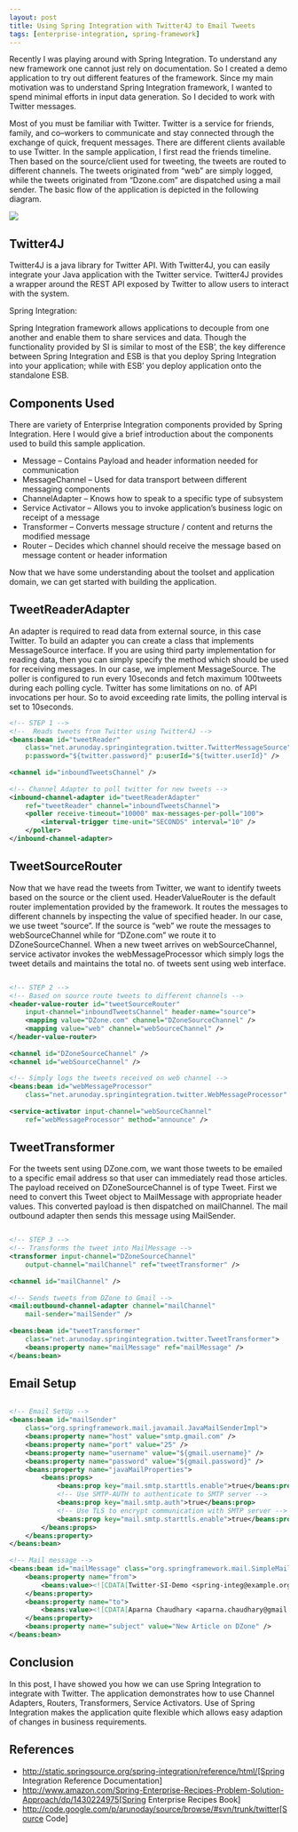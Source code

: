 ```yaml
---
layout: post
title: Using Spring Integration with Twitter4J to Email Tweets
tags: [enterprise-integration, spring-framework]
---
```


Recently I was playing around with Spring Integration. To understand any new framework one cannot just rely on documentation. So I created a demo application to try out different features of the framework. Since my main motivation was to understand Spring Integration framework, I wanted to spend minimal efforts in input data generation. So I decided to work with Twitter messages.

Most of you must be familiar with Twitter. Twitter is a service for friends, family, and co–workers to communicate and stay connected through the exchange of quick, frequent messages. There are different clients available to use Twitter. In the sample application, I first read the friends timeline. Then based on the source/client used for tweeting, the tweets are routed to different channels. The tweets originated from “web” are simply logged, while the tweets originated from “Dzone.com” are dispatched using a mail sender. The basic flow of the application is depicted in the following diagram.

![](/img/twitterspringintegration.png)

Twitter4J
---------

Twitter4J is a java library for Twitter API. With Twitter4J, you can easily integrate your Java application with the Twitter service. Twitter4J provides a wrapper around the REST API exposed by Twitter to allow users to interact with the system.

Spring Integration:

Spring Integration framework allows applications to decouple from one another and enable them to share services and data. Though the functionality provided by SI is similar to most of the ESB’, the key difference between Spring Integration and ESB is that you deploy Spring Integration into your application; while with ESB’ you deploy application onto the standalone ESB.

Components Used
---------------

There are variety of Enterprise Integration components provided by Spring Integration. Here I would give a brief introduction about the components used to build this sample application.

* Message – Contains Payload and header information needed for communication
* MessageChannel – Used for data transport between different messaging components
* ChannelAdapter – Knows how to speak to a specific type of subsystem
* Service Activator – Allows you to invoke application’s business logic on receipt of a message
* Transformer – Converts message structure / content and returns the modified message
* Router – Decides which channel should receive the message based on message content or header information

Now that we have some understanding about the toolset and application domain, we can get started with building the application.

TweetReaderAdapter
------------------

An adapter is required to read data from external source, in this case Twitter. To build an adapter you can create a class that implements MessageSource interface. If you are using third party implementation for reading data, then you can simply specify the method which should be used for receiving messages. In our case, we implement MessageSource. The poller is configured to run every 10seconds and fetch maximum 100tweets during each polling cycle. Twitter has some limitations on no. of API invocations per hour. So to avoid exceeding rate limits, the polling interval is set to 10seconds.

```xml
<!-- STEP 1 -->
<!--  Reads tweets from Twitter using Twitter4J -->
<beans:bean id="tweetReader"
    class="net.arunoday.springintegration.twitter.TwitterMessageSource"
    p:password="${twitter.password}" p:userId="${twitter.userId}" />
 
<channel id="inboundTweetsChannel" />
 
<!-- Channel Adapter to poll twitter for new tweets -->
<inbound-channel-adapter id="tweetReaderAdapter"
    ref="tweetReader" channel="inboundTweetsChannel">
    <poller receive-timeout="10000" max-messages-per-poll="100">
        <interval-trigger time-unit="SECONDS" interval="10" />
    </poller>
</inbound-channel-adapter>
```

TweetSourceRouter
------------------

Now that we have read the tweets from Twitter, we want to identify tweets based on the source or the client used. HeaderValueRouter is the default router implementation provided by the framework. It routes the messages to different channels by inspecting the value of specified header. In our case, we use tweet “source”. If the source is “web” we route the messages to webSourceChannel while for “DZone.com” we route it to DZoneSourceChannel. When a new tweet arrives on webSourceChannel, service activator invokes the webMessageProcessor which simply logs the tweet details and maintains the total no. of tweets sent using web interface.

```xml

<!-- STEP 2 -->
<!-- Based on source route tweets to different channels -->
<header-value-router id="tweetSourceRouter"
    input-channel="inboundTweetsChannel" header-name="source">
    <mapping value="DZone.com" channel="DZoneSourceChannel" />
    <mapping value="web" channel="webSourceChannel" />
</header-value-router>
 
<channel id="DZoneSourceChannel" />
<channel id="webSourceChannel" />
 
<!-- Simply logs the tweets received on web channel -->
<beans:bean id="webMessageProcessor"
    class="net.arunoday.springintegration.twitter.WebMessageProcessor" />
 
<service-activator input-channel="webSourceChannel"
    ref="webMessageProcessor" method="announce" />
```

TweetTransformer
----------------

For the tweets sent using DZone.com, we want those tweets to be emailed to a specific email address so that user can immediately read those articles. The payload received on DZoneSourceChannel is of type Tweet. First we need to convert this Tweet object to MailMessage with appropriate header values. This converted payload is then dispatched on mailChannel. The mail outbound adapter then sends this message using MailSender.

```xml

<!-- STEP 3 -->
<!-- Transforms the tweet into MailMessage -->
<transformer input-channel="DZoneSourceChannel"
    output-channel="mailChannel" ref="tweetTransformer" />
 
<channel id="mailChannel" />
 
<!-- Sends tweets from DZone to Gmail -->
<mail:outbound-channel-adapter channel="mailChannel"
    mail-sender="mailSender" />
 
<beans:bean id="tweetTransformer"
    class="net.arunoday.springintegration.twitter.TweetTransformer">
    <beans:property name="mailMessage" ref="mailMessage" />
</beans:bean>
```

Email Setup
-----------

```xml

<!-- Email SetUp -->
<beans:bean id="mailSender"
    class="org.springframework.mail.javamail.JavaMailSenderImpl">
    <beans:property name="host" value="smtp.gmail.com" />
    <beans:property name="port" value="25" />
    <beans:property name="username" value="${gmail.username}" />
    <beans:property name="password" value="${gmail.password}" />
    <beans:property name="javaMailProperties">
        <beans:props>
            <beans:prop key="mail.smtp.starttls.enable">true</beans:prop>
            <!-- Use SMTP-AUTH to authenticate to SMTP server -->
            <beans:prop key="mail.smtp.auth">true</beans:prop>
            <!-- Use TLS to encrypt communication with SMTP server -->
            <beans:prop key="mail.smtp.starttls.enable">true</beans:prop>
        </beans:props>
    </beans:property>
</beans:bean>
 
<!-- Mail message -->
<beans:bean id="mailMessage" class="org.springframework.mail.SimpleMailMessage">
    <beans:property name="from">
        <beans:value><![CDATA[Twitter-SI-Demo <spring-integ@example.org>]]></beans:value>
    </beans:property>
    <beans:property name="to">
        <beans:value><![CDATA[Aparna Chaudhary <aparna.chaudhary@gmail.com>]]></beans:value>
    </beans:property>
    <beans:property name="subject" value="New Article on DZone" />
</beans:bean>
```

Conclusion
-----------

In this post, I have showed you how we can use Spring Integration to integrate with Twitter. The application demonstrates how to use Channel Adapters, Routers, Transformers, Service Activators. Use of Spring Integration makes the application quite flexible which allows easy adaption of changes in business requirements.

References
----------

* http://static.springsource.org/spring-integration/reference/html/[Spring Integration Reference Documentation]
* http://www.amazon.com/Spring-Enterprise-Recipes-Problem-Solution-Approach/dp/1430224975[Spring Enterprise Recipes Book]
* http://code.google.com/p/arunoday/source/browse/#svn/trunk/twitter[Source Code]
